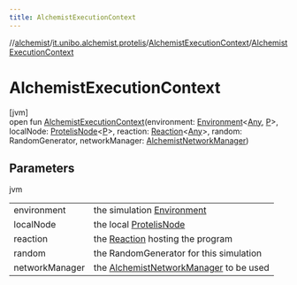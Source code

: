 ```yaml
---
title: AlchemistExecutionContext
---
```

//[alchemist](../../../index.html)/[it.unibo.alchemist.protelis](../index.html)/[AlchemistExecutionContext](index.html)/[AlchemistExecutionContext](-alchemist-execution-context.html)



# AlchemistExecutionContext



[jvm]\
open fun [AlchemistExecutionContext](-alchemist-execution-context.html)(environment: [Environment](../../it.unibo.alchemist.model.interfaces/-environment/index.html)<[Any](https://kotlinlang.org/api/latest/jvm/stdlib/kotlin/-any/index.html), [P](../../it.unibo.alchemist.model/-protelis-incarnation/index.html)>, localNode: [ProtelisNode](../../it.unibo.alchemist.model.implementations.nodes/-protelis-node/index.html)<[P](../../it.unibo.alchemist.model/-protelis-incarnation/index.html)>, reaction: [Reaction](../../it.unibo.alchemist.model.interfaces/-reaction/index.html)<[Any](https://kotlinlang.org/api/latest/jvm/stdlib/kotlin/-any/index.html)>, random: RandomGenerator, networkManager: [AlchemistNetworkManager](../-alchemist-network-manager/index.html))



## Parameters


jvm

| | |
|---|---|
| environment | the simulation [Environment](../../it.unibo.alchemist.model.interfaces/-environment/index.html) |
| localNode | the local [ProtelisNode](../../it.unibo.alchemist.model.implementations.nodes/-protelis-node/index.html) |
| reaction | the [Reaction](../../it.unibo.alchemist.model.interfaces/-reaction/index.html) hosting the program |
| random | the RandomGenerator for this simulation |
| networkManager | the [AlchemistNetworkManager](../-alchemist-network-manager/index.html) to be used |




